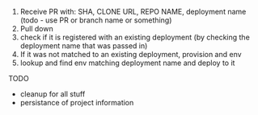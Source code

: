 1. Receive PR with: SHA, CLONE URL, REPO NAME, deployment name (todo - use PR or branch name or something)
2. Pull down
3. check if it is registered with an existing deployment (by checking the deployment name that was passed in)
4. If it was not matched to an existing deployment, provision and env
5. lookup and find env matching deployment name and deploy to it

TODO
* cleanup for all stuff
* persistance of project information

